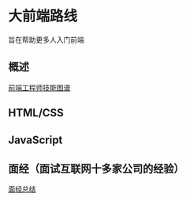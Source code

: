 # 大前端路线

旨在帮助更多人入门前端

## 概述

[前端工程师技能图谱](https://raw.githubusercontent.com/mnichangxin/mfe/master/images/stuq-fe.jpg)

## HTML/CSS

## JavaScript

## 面经（面试互联网十多家公司的经验）

[面经总结]()